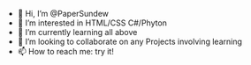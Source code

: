- 👋 Hi, I’m @PaperSundew
- 👀 I’m interested in HTML/CSS C#/Phyton
- 🌱 I’m currently learning all above
- 💞️ I’m looking to collaborate on any Projects involving learning
- 📫 How to reach me: try it!

